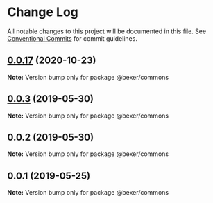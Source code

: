 # Change Log

All notable changes to this project will be documented in this file.
See [Conventional Commits](https://conventionalcommits.org) for commit guidelines.

## [0.0.17](https://github.com/error-reporter/bexer/compare/v0.0.16...v0.0.17) (2020-10-23)

**Note:** Version bump only for package @bexer/commons





## [0.0.3](https://github.com/error-reporter/bexer/compare/@bexer/commons@0.0.2...@bexer/commons@0.0.3) (2019-05-30)

**Note:** Version bump only for package @bexer/commons





## 0.0.2 (2019-05-30)

**Note:** Version bump only for package @bexer/commons





## 0.0.1 (2019-05-25)

**Note:** Version bump only for package @bexer/commons
